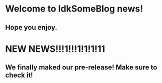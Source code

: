 # Welcome to IdkSomeBlog news!
## Hope you enjoy.

# NEW NEWS!!!1!!!1!1!1!11
## We finally maked our pre-release! Make sure to check it!
